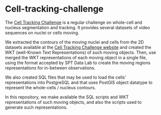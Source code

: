 # Cell-tracking-challenge


The [Cell Tracking Challenge](http://celltrackingchallenge.net/) is a regular challenge on whole-cell and nucleus segmentation and tracking. It provides several datasets of video sequences on nuclei or cells moving.

We extracted the contours of the moving nuclei and cells from the 2D datasets available at the [Cell Tracking Challenge website](http://celltrackingchallenge.net/)  and created the WKT (well-Known Text Representations) of such moving objects. Then, use merged the WKT representations of each moving object in a single file, using the format accepted by SPT Data Lab to create the moving regions representations for in-between observations.

We also created SQL files that may be used to load the cells' representations into PostgreSQL and that uses PostGIS object datatype to represent the whole-cells / nucleus contours.

In this repository, we make available the SQL scripts and WKT representations of such moving objects, and also the scripts used to generate such representations.
